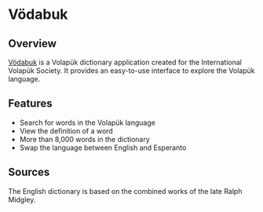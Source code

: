 # Vödabuk

## Overview

[Vödabuk](https://vodabuk.com) is a Volapük dictionary application created for the International Volapük Society. It provides an easy-to-use interface to explore the Volapük language.

## Features

- Search for words in the Volapük language
- View the definition of a word
- More than 8,000 words in the dictionary
- Swap the language between English and Esperanto

## Sources

The English dictionary is based on the combined works of the late Ralph Midgley.

